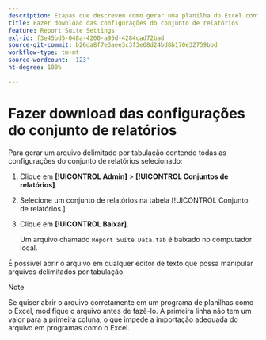 ```yaml
---
description: Etapas que descrevem como gerar uma planilha do Excel contendo todas as configurações do conjunto de relatórios selecionado.
title: Fazer download das configurações do conjunto de relatórios
feature: Report Suite Settings
exl-id: f3e45bd5-048a-4200-a95d-4284cad72bad
source-git-commit: b26da8f7e3aee3c3f3e68d24bd8b170e32759bbd
workflow-type: tm+mt
source-wordcount: '123'
ht-degree: 100%

---
```


# Fazer download das configurações do conjunto de relatórios

Para gerar um arquivo delimitado por tabulação contendo todas as configurações do conjunto de relatórios selecionado:

1. Clique em **[!UICONTROL Admin]** > **[!UICONTROL Conjuntos de relatórios]**.

2. Selecione um conjunto de relatórios na tabela [!UICONTROL Conjunto de relatórios.]

3. Clique em **[!UICONTROL Baixar]**.

   Um arquivo chamado `Report Suite Data.tab` é baixado no computador local.

É possível abrir o arquivo em qualquer editor de texto que possa manipular arquivos delimitados por tabulação.

>[!NOTE]
>
>   Se quiser abrir o arquivo corretamente em um programa de planilhas como o Excel, modifique o arquivo antes de fazê-lo. A primeira linha não tem um valor para a primeira coluna, o que impede a importação adequada do arquivo em programas como o Excel.
